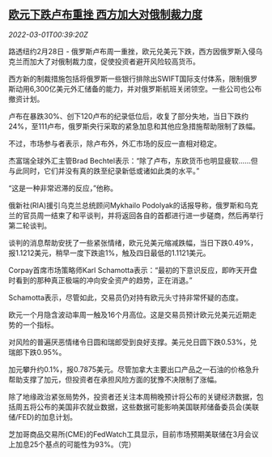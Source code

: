 <!--1646096462000-->
[欧元下跌卢布重挫 西方加大对俄制裁力度](https://cn.reuters.com/article/forex-close-0228-mon-idCNKBS2KY2ZW)
------

<div><i>2022-03-01T00:39:20Z</i></div><p>路透纽约2月28日 - 俄罗斯卢布周一重挫，欧元兑美元下跌，西方因俄罗斯入侵乌克兰而加大了对俄制裁力度，促使投资者避开风险较高货币。</p><p>西方新的制裁措施包括将俄罗斯一些银行排除出SWIFT国际支付体系，限制俄罗斯动用6,300亿美元外汇储备的能力，并对俄罗斯航班关闭领空。一些公司也公布撤资计划。</p><p>卢布在暴跌30%、创下120卢布的纪录低位后，收复了部分失地，当日下跌约24%，至111卢布，俄罗斯央行采取的紧急加息和其他应急措施帮助限制了跌幅。</p><p>不过，市场参与者表示，除卢布外，外汇市场的反应一直相对稳定。</p><p>杰富瑞全球外汇主管Brad Bechtel表示：“除了卢布，东欧货币也明显疲软……但与此同时，它们并没有真的跌至纪录新低或诸如此类的水平。”</p><p>“这是一种非常迟滞的反应，”他称。</p><p>俄新社(RIA)援引乌克兰总统顾问Mykhailo Podolyak的话报导称，俄罗斯和乌克兰的官员周一结束了和平谈判，并将返回各自的首都进行进一步磋商，然后再举行第二轮谈判。</p><p>谈判的消息帮助安抚了一些紧张情绪，欧元兑美元缩减跌幅，当日下跌0.49%，报1.1212美元，稍早一度下跌逾1%，触及四日最低的1.1121美元。</p><p>Corpay首席市场策略师Karl Schamotta表示：“最初的下意识反应，即昨天开盘时看到的那种真正极端的冲向安全资产的趋势，正在消退。”</p><p>Schamotta表示，尽管如此，交易员仍对持有欧元头寸持非常怀疑的态度。</p><p>欧元一个月隐含波动率周一触及16个月高位。这是交易员预计欧元兑美元近期走势的一个指标。</p><p>对风险的普遍厌恶情绪令日圆和瑞郎受到良好支撑。美元兑日圆下跌0.53%，兑瑞郎下跌0.95%。</p><p>加元攀升约0.1%，报0.7875美元。尽管加拿大主要出口产品之一石油的价格急升帮助支撑了加元，但投资者在承担风险方面的犹豫不决限制了涨幅。</p><p>除了地缘政治紧张局势外，投资者还关注本周稍晚预计将公布的关键经济数据，包括周五将公布的美国非农就业数据，这些数据可能影响美国联邦储备委员会(美联储/FED)的加息计划。</p><p>芝加哥商品交易所(CME)的FedWatch工具显示，目前市场预期美联储在3月会议上加息25个基点的可能性为93%。（完）</p>
